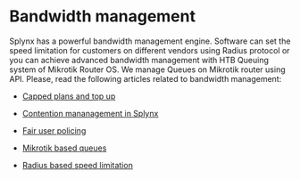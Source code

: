 Bandwidth management
==========

Splynx has a powerful bandwidth management engine. Software can set the speed limitation for customers on different vendors using Radius protocol or you can achieve advanced bandwidth management with HTB Queuing system of Mikrotik Router OS. We manage Queues on Mikrotik router using API. Please, read the following articles related to bandwidth management:

* [ Capped plans and top up](networking/bandwidth_management/capped_plans/capped_plans.md)

* [ Contention mananagement in Splynx](networking/bandwidth_management/contentions/contentions.md)

* [ Fair user policing](networking/bandwidth_management/fup/fup.md)

* [ Mikrotik based queues](networking/bandwidth_management/queue_speed_limits/queue_speed_limits.md)

* [ Radius based speed limitation](networking/bandwidth_management/radius_speed_limits/radius_speed_limits.md)
